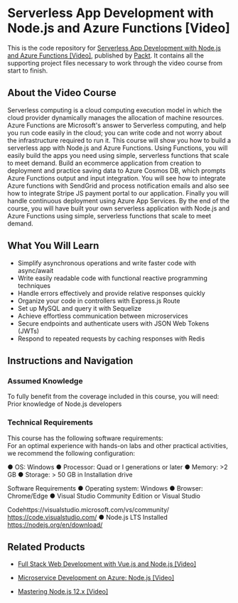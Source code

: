 # Serverless App Development with Node.js and Azure Functions [Video]
This is the code repository for [Serverless App Development with Node.js and Azure Functions [Video]](https://www.packtpub.com/virtualization-and-cloud/serverless-app-development-nodejs-and-azure-functions-video?utm_source=github&utm_medium=repository&utm_campaign=9781789802870), published by [Packt](https://www.packtpub.com/?utm_source=github). It contains all the supporting project files necessary to work through the video course from start to finish.
## About the Video Course
Serverless computing is a cloud computing execution model in which the cloud provider dynamically manages the allocation of machine resources. Azure Functions are Microsoft's answer to Serverless computing, and help you run code easily in the cloud; you can write code and not worry about the infrastructure required to run it. 
This course will show you how to build a serverless app with Node.js and Azure Functions. Using Functions, you will easily build the apps you need using simple, serverless functions that scale to meet demand. Build an ecommerce application from creation to deployment and practice saving data to Azure Cosmos DB, which prompts Azure Functions output and input integration. You will see how to integrate Azure functions with SendGrid and process notification emails and also see how to integrate Stripe JS payment portal to our application. Finally you will handle continuous deployment using Azure App Services.
By the end of the course, you will have built your own serverless application with Node.js and Azure Functions using simple, serverless functions that scale to meet demand.

<H2>What You Will Learn</H2>
<DIV class=book-info-will-learn-text>
<UL>
<LI>Simplify asynchronous operations and write faster code with async/await 
<LI>Write easily readable code with functional reactive programming techniques 
<LI>Handle errors effectively and provide relative responses quickly 
<LI>Organize your code in controllers with Express.js Route 
<LI>Set up MySQL and query it with Sequelize 
<LI>Achieve effortless communication between microservices 
<LI>Secure endpoints and authenticate users with JSON Web Tokens (JWTs) 
<LI>Respond to repeated requests by caching responses with Redis </LI></UL></DIV>

## Instructions and Navigation
### Assumed Knowledge
To fully benefit from the coverage included in this course, you will need:<br/>
Prior knowledge of Node.js developers 
### Technical Requirements
This course has the following software requirements:<br/>
For an optimal experience with hands-on labs and other practical activities, we recommend the following configuration:

●        OS: Windows
●        Processor: Quad or I generations or later
●        Memory: >2 GB
●        Storage:  > 50 GB in Installation drive

Software Requirements
●        Operating system: Windows
●        Browser: Chrome/Edge
●        Visual Studio Community Edition or Visual Studio

Codehttps://visualstudio.microsoft.com/vs/community/
https://code.visualstudio.com/
●        Node.js LTS Installed https://nodejs.org/en/download/

## Related Products
* [Full Stack Web Development with Vue.js and Node.js [Video]](https://www.packtpub.com/web-development/full-stack-web-development-vuejs-and-nodejs-video?utm_source=github&utm_medium=repository&utm_campaign=9781789345094)

* [Microservice Development on Azure: Node.js [Video]](https://www.packtpub.com/application-development/microservice-development-azure-nodejs-video?utm_source=github&utm_medium=repository&utm_campaign=9781789802467)

* [Mastering Node.js 12.x [Video]](https://www.packtpub.com/application-development/mastering-nodejs-12x-video?utm_source=github&utm_medium=repository&utm_campaign=9781789539899)

